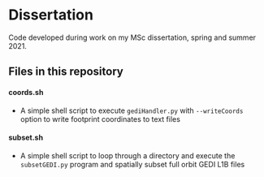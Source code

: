 # Dissertation

Code developed during work on my MSc dissertation, spring and summer 2021.

## Files in this repository

#### coords.sh
* A simple shell script to execute ```gediHandler.py``` with ```--writeCoords``` option to write footprint coordinates to text files

#### subset.sh
* A simple shell script to loop through a directory and execute the ```subsetGEDI.py``` program and spatially subset full orbit GEDI L1B files  
